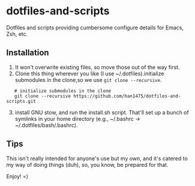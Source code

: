 # dotfiles-and-scripts
Dotfiles and scripts providing cumbersome configure details for Emacs, Zsh, etc. 

## Installation
1. It won't overwrite existing files, so move those out of the way first.
2. Clone this thing wherever you like (I use ~/.dotfiles).initialize submodules in the clone,so we use ```git clone --recursive```.
```
   # initialize submodules in the clone
   git clone --recursive https://github.com/han1475/dotfiles-and-scripts.git
```
3. install GNU stow, and run the install.sh script. That'll set up a bunch of symlinks in your home directory (e.g., ~/.bashrc → ~/.dotfiles/bash/.bashrc).

## Tips
This isn't really intended for anyone's use but my own, and it's catered to my way of doing things (duh), so, you know, be prepared for that.

Enjoy! =)
